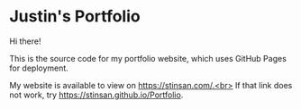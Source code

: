 # Justin's Portfolio
Hi there! 

This is the source code for my portfolio website, which uses GitHub Pages for deployment.

My website is available to view on https://stinsan.com/.<br>
If that link does not work, try https://stinsan.github.io/Portfolio.
